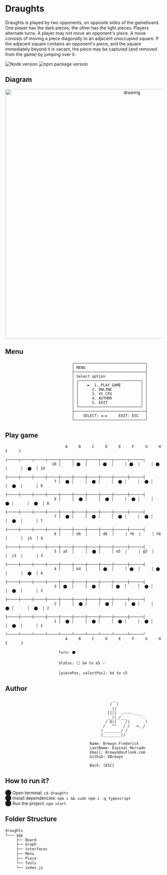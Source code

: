 # Draughts

Draughts is played by two opponents, on opposite sides of the gameboard. One player has the dark pieces; the other has the light pieces. 
Players alternate turns. A player may not move an opponent's piece. A move consists of moving a piece diagonally to an adjacent unoccupied square. 
If the adjacent square contains an opponent's piece, and the square immediately beyond it is vacant, the piece may be captured (and removed from the game) by jumping over it.

 ![Node version](https://img.shields.io/badge/Node%20version->=v17.3.1-green)
 ![npm package version](https://img.shields.io/badge/npm%20package->=v8.3.0-green)

## Diagram

<p align="center">
  <img src="https://user-images.githubusercontent.com/42366713/150288990-b9be92d6-d276-4af0-9458-1e9884f8ca40.jpeg" alt="drawing" style="width:800px;"/>
</p>


## Menu

                                  ┌────────────────────────────────┐
                                  │ MENU                           │
                                  ├────────────────────────────────┤
                                  │ Select option                  │
                                  │ ┌────────────────────────────┐ │
                                  │ │    ►  1. PLAY GAME         │ │
                                  │ │      2. ONLINE             │ │
                                  │ │      3. VS CPU             │ │
                                  │ │      4. AUTHOR             │ │
                                  │ │      5. EXIT               │ │           
                                  │ └────────────────────────────┘ │
                                  ├────────────────────────────────┤
                                  │    SELECT: ◄ ►     EXIT: ESC   │
                                  └────────────────────────────────┘


## Play game

                               A     B     C     D     E     F     G     H      I     J
                            ┌─────┬─────┬─────┬─────┬─────┬─────┬─────┬─────┬──────┬──────┐
                         10 │     │ ⬤  │     │ ⬤  │     │ ⬤  │     │ ⬤  │      │  ⬤  │ 10
                            ├─────┼─────┼─────┼─────┼─────┼─────┼─────┼─────┼──────┼──────┤
                          7 │  ⬤ │     │  ⬤ │     │  ⬤ │     │  ⬤ │     │  ⬤  │      │ 9
                            ├─────┼─────┼─────┼─────┼─────┼─────┼─────┼─────┼──────┼──────┤
                          8 │     │  ⬤ │     │  ⬤ │     │  ⬤ │     │  ⬤ │      │  ⬤  │ 8
                            ├─────┼─────┼─────┼─────┼─────┼─────┼─────┼─────┼──────┼──────┤
                          7 │  ⬤ │     │  ⬤ │     │  ⬤ │     │  ⬤ │     │  ⬤  │      │ 7
                            ├─────┼─────┼─────┼─────┼─────┼─────┼─────┼─────┼──────┼──────┤
                          6 │     │ b6  │     │ d6  │     │ f6  │     │ h6  │      │  j6  │ 6 
                            ├─────┼─────┼─────┼─────┼─────┼─────┼─────┼─────┼──────┼──────┤
                          5 │ a5  │     │  ⬤ │     │ e5  │     │ g5  │     │  i5  │      │ 5
                            ├─────┼─────┼─────┼─────┼─────┼─────┼─────┼─────┼──────┼──────┤
                          4 │     │ b4  │     │ ⬤  │     │ ⬤  │     │ ⬤  │      │  ⬤  │ 4
                            ├─────┼─────┼─────┼─────┼─────┼─────┼─────┼─────┼──────┼──────┤
                          3 │ ⬤  │     │  ⬤ │     │ ⬤  │     │  ⬤ │     │  ⬤  │      │ 3
                            ├─────┼─────┼─────┼─────┼─────┼─────┼─────┼─────┼──────┼──────┤
                          2 │     │  ⬤ │     │  ⬤ │     │  ⬤ │     │  ⬤ │      │  ⬤  │ 2
                            ├─────┼─────┼─────┼─────┼─────┼─────┼─────┼─────┼──────┼──────┤
                          1 │  ⬤ │     │  ⬤ │     │  ⬤ │     │  ⬤ │     │  ⬤  │      │ 1
                            └─────┴─────┴─────┴─────┴─────┴─────┴─────┴─────┴──────┴──────┘
                               A     B     C     D     E     F     G     H      I      J

                            Turn: ⚫

                            Status: ⚪ b4 to a5 ✅

                            [piecePos, selectPos]: b4 to c5
                               
 ## Author
                                        
                                                    __ 
                                                   (  )
                                                    ||
                                                  []||  ,----.___
                                                  __||_/___      '.
                                                 / O||    /|       )
                                                /   ""   / /   =._/
                                               /________/ /
                                               |________|/

                                          Name: Brewyn Frederick
                                          LastName: Espinal Mercado
                                          Email: Brewyn@outlook.com
                                          Github: XBrewyn

                                          Back: [ESC]
                                          
                                   
 ## How to run it?
⬤ Open terminal: `cd draughts` <br/>
⬤ Install dependencies: `npm i && sudo npm i -g typescript` <br/>
⬤ Run the project: `npm start`

                                       
## Folder Structure

  ```bash
  draughts
  └─── app
       ├── Board
       ├── Graph
       ├── interfaces
       ├── Menu
       ├── Piece
       └── Tools
       └── index.js
   ```
